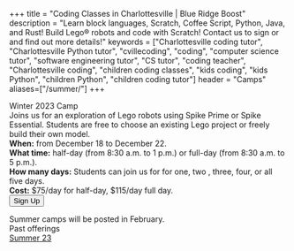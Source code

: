 +++
title = "Coding Classes in Charlottesville | Blue Ridge Boost"
description = "Learn block languages, Scratch, Coffee Script, Python, Java, and Rust! Build Lego&reg; robots and code with Scratch! Contact us to sign or and find out more details!"
keywords = ["Charlottesville coding tutor", "Charlottesville Python tutor", "cvillecoding", "coding", "computer science tutor", "software engineering tutor", "CS tutor", "coding teacher", "Charlottesville coding", "children coding classes", "kids coding", "kids Python", "children Python", "children coding tutor"]
header = "Camps"
aliases=["/summer/"]
+++

<p></p>

<div class="container">
    <div class="row  justify-content-center">
        <div class="col">
            <div class="vstack gap-3 px-2 pb-2 text-center">  
                <div class="px-2 darknote">
                    Winter 2023 Camp
                </div>
                <div class="px-2">
                    Joins us for an exploration of Lego robots using Spike Prime or Spike Essential. Students are free to choose an existing Lego project or freely build their own model.<br>
                    <b>When:</b> from December 18 to December 22.<br>
                    <b>What time:</b> half-day (from 8:30 a.m. to 1 p.m.) or full-day (from 8:30 a.m. to 5 p.m.).<br>
                    <b>How many days:</b> Students can join us for  for one, two , three, four, or all five days.<br>
                    <b>Cost:</b> $75/day for half-day, $115/day full day.<br>
                <a href="https://winter-camp-24.cheddarup.com"><button class="button-8" role="button">Sign Up</button></a>
                </div>
            </div>
        </div>
    </div>
</div>

<p></p>

<div class="container">
    <div class="row  justify-content-center">
        <div class="col">
            <div class="vstack gap-3 px-2 pb-2 text-center">  
                <div class="px-2 darknote">
                    Summer camps will be posted in February.
                </div>
            </div>
        </div>
    </div>
</div>

<div class="container">
    <div class="row  justify-content-center">
        <div class="col">
            <div class="vstack gap-3 px-2 pb-2 text-center">  
                <div class="px-2 darknote">
                    Past offerings
                </div>
                <div class="px-2">
                    <a href="/camps/coding/summer-23/">Summer 23</a>
                </div>
            </div>
        </div>
    </div>
</div>